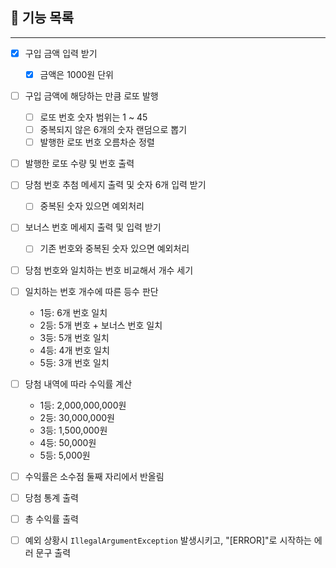 ## 💸 기능 목록

---
- [x] 구입 금액 입력 받기
  - [x] 금액은 1000원 단위


- [ ] 구입 금액에 해당하는 만큼 로또 발행
  - [ ] 로또 번호 숫자 범위는 1 ~ 45
  - [ ] 중복되지 않은 6개의 숫자 랜덤으로 뽑기
  - [ ] 발행한 로또 번호 오름차순 정렬
- [ ] 발행한 로또 수량 및 번호 출력


- [ ] 당첨 번호 추첨 메세지 출력 및 숫자 6개 입력 받기
  - [ ]  중복된 숫자 있으면 예외처리
- [ ] 보너스 번호 메세지 출력 및 입력 받기
  - [ ] 기존 번호와 중복된 숫자 있으면 예외처리


- [ ] 당첨 번호와 일치하는 번호 비교해서 개수 세기
- [ ] 일치하는 번호 개수에 따른 등수 판단
  - 1등: 6개 번호 일치
  - 2등: 5개 번호 + 보너스 번호 일치
  - 3등: 5개 번호 일치
  - 4등: 4개 번호 일치 
  - 5등: 3개 번호 일치


- [ ] 당첨 내역에 따라 수익률 계산
  - 1등: 2,000,000,000원
  - 2등: 30,000,000원
  - 3등: 1,500,000원
  - 4등: 50,000원
  - 5등: 5,000원
- [ ] 수익률은 소수점 둘째 자리에서 반올림


- [ ] 당첨 통계 출력
- [ ] 총 수익률 출력
- [ ] 예외 상황시 `IllegalArgumentException` 발생시키고, "[ERROR]"로 시작하는 에러 문구 출력